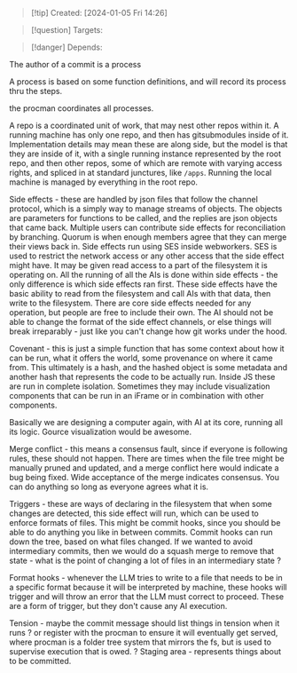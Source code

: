 
>[!tip] Created: [2024-01-05 Fri 14:26]

>[!question] Targets: 

>[!danger] Depends: 

The author of a commit is a process

A process is based on some function definitions, and will record its process thru the steps.

the procman coordinates all processes.

A repo is a coordinated unit of work, that may nest other repos within it.
A running machine has only one repo, and then has gitsubmodules inside of it.  Implementation details may mean these are along side, but the model is that they are inside of it, with a single running instance represented by the root repo, and then other repos, some of which are remote with varying access rights, and spliced in at standard junctures, like `/apps`.  Running the local machine is managed by everything in the root repo.

Side effects - these are handled by json files that follow the channel protocol, which is a simply way to manage streams of objects.  The objects are parameters for functions to be called, and the replies are json objects that came back.  Multiple users can contribute side effects for reconciliation by branching.  Quorum is when enough members agree that they can merge their views back in.  Side effects run using SES inside webworkers.  SES is used to restrict the network access or any other access that the side effect might have.  It may be given read access to a part of the filesystem it is operating on.  All the running of all the AIs is done within side effects - the only difference is which side effects ran first.  These side effects have the basic ability to read from the filesystem and call AIs with that data, then write to the filesystem.  There are core side effects needed for any operation, but people are free to include their own.  The AI should not be able to change the format of the side effect channels, or else things will break irreparably - just like you can't change how git works under the hood.

Covenant - this is just a simple function that has some context about how it can be run, what it offers the world, some provenance on where it came from.  This ultimately is a hash, and the hashed object is some metadata and another hash that represents the code to be actually run.  Inside JS these are run in complete isolation.  Sometimes they may include visualization components that can be run in an iFrame or in combination with other components.

Basically we are designing a computer again, with AI at its core, running all its logic.  Gource visualization would be awesome.

Merge conflict - this means a consensus fault, since if everyone is following rules, these should not happen.  There are times when the file tree might be manually pruned and updated, and a merge conflict here would indicate a bug being fixed.  Wide acceptance of the merge indicates consensus.  You can do anything so long as everyone agrees what it is.

Triggers - these are ways of declaring in the filesystem that when some changes are detected, this side effect will run, which can be used to enforce formats of files.  This might be commit hooks, since you should be able to do anything you like in between commits.  Commit hooks can run down the tree, based on what files changed.  If we wanted to avoid intermediary commits, then we would do a squash merge to remove that state - what is the point of changing a lot of files in an intermediary state ?

Format hooks - whenever the LLM tries to write to a file that needs to be in a specific format because it will be interpreted by machine, these hooks will trigger and will throw an error that the LLM must correct to proceed.  These are a form of trigger, but they don't cause any AI execution.

Tension - maybe the commit message should list things in tension when it runs ? or register with the procman to ensure it will eventually get served, where procman is a folder tree system that mirrors the fs, but is used to supervise execution that is owed.
? Staging area - represents things about to be committed.
